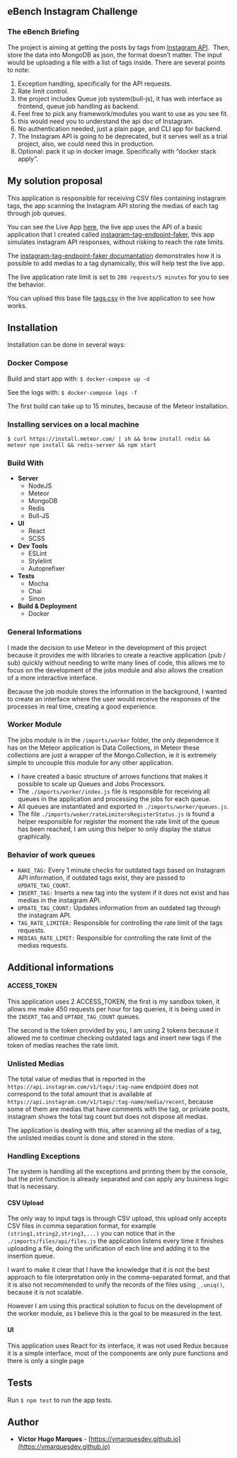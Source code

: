 ## eBench Instagram Challenge

### The eBench Briefing

The project is aiming at getting the posts by tags from [Instagram API](https://www.instagram.com/developer/endpoints/tags/#get_tags_media_recent).
 Then, store the data into MongoDB as json, the format doesn’t matter.
The input would be uploading a file with a list of tags inside.
There are several points to note:

1.  Exception handling, specifically for the API requests.
2.  Rate limit control.
3.  the project includes Queue job system(bull-js), it has web interface as frontend, queue job handling as backend.
4.  Feel free to pick any framework/modules you want to use as you see fit.
5.  this would need you to understand the api doc of Instagram.
6.  No authentication needed, just a plain page, and CLI app for backend.
7.  The Instagram API is going to be deprecated, but it serves well as a trial project, also, we could need this in production.
8.  Optional: pack it up in docker image. Specifically with “docker stack apply”.

## My solution proposal

This application is responsible for receiving CSV files containing instagram tags, the app scanning the Instagram API storing the medias of each tag through job queues.

You can see the Live App [here](http://159.203.95.75), the live app uses the API of a basic application that I created called [instagram-tag-endpoint-faker](https://github.com/vmarquesdev/instagram-tags-endpoint-faker), this app simulates instagram API responses, without risking to reach the rate limits.

The [instagram-tag-endpoint-faker documantation](https://github.com/vmarquesdev/instagram-tags-endpoint-faker#instagram-tags-endpoint-faker) demonstrates how it is possible to add medias to a tag dynamically, this will help test the live app.

The live application rate limit is set to `200 requests/5 minutes` for you to see the behavior.

You can upload this base file [tags.csv](https://github.com/vmarquesdev/ebench-instagram-challenge/blob/master/tags.csv) in the live application to see how works.

## Installation

Installation can be done in several ways:

### Docker Compose

Build and start app with: `$ docker-compose up -d`

See the logs with: `$ docker-compose logs -f`

The first build can take up to 15 minutes, because of the Meteor installation.

### Installing services on a local machine

`$ curl https://install.meteor.com/ | sh && brew install redis && meteor npm install && redis-server && npm start`

### Build With

- **Server**
  - NodeJS
  - Meteor
  - MongoDB
  - Redis
  - Bull-JS
- **UI**
  - React
  - SCSS
- **Dev Tools**
  - ESLint
  - Stylelint
  - Autoprefixer
- **Tests**
  - Mocha
  - Chai
  - Sinon
- **Build & Deployment**
  - Docker

### General Informations

I made the decision to use Meteor in the development of this project because it provides me with libraries to create a reactive application (pub / sub) quickly without needing to write many lines of code, this allows me to focus on the development of the jobs module and also allows the creation of a more interactive interface.

Because the job module stores the information in the background, I wanted to create an interface where the user would receive the responses of the processes in real time, creating a good experience.

### Worker Module

The jobs module is in the `/imports/worker` folder, the only dependence it has on the Meteor application is Data Collections, in Meteor these collections are just a wrapper of the Mongo.Collection, ie it is extremely simple to uncouple this module for any other application.

- I have created a basic structure of arrows functions that makes it possible to scale up Queues and Jobs Processors.
- The `./imports/worker/index.js` file is responsible for receiving all queues in the application and processing the jobs for each queue.
- All queues are instantiated and exported in `./imports/worker/queues.js`.
- The file `./imports/woker/rateLimitersRegisterStatus.js` is found a helper responsible for register the moment the rate limit of the queue has been reached, I am using this helper to only display the status graphically.

### Behavior of work queues

- `RAKE_TAG:` Every 1 minute checks for outdated tags based on Instagram API information, if outdated tags exist, they are passed to `UPDATE_TAG_COUNT`.
- `INSERT_TAG:` Inserts a new tag into the system if it does not exist and has medias in the instagram API.
- `UPDATE_TAG_COUNT:` Updates information from an outdated tag through the instagram API.
- `TAG_RATE_LIMITER:` Responsible for controlling the rate limit of the tags requests.
- `MEDIAS_RATE_LIMIT:` Responsible for controlling the rate limit of the medias requests.

## Additional informations

#### ACCESS_TOKEN

This application uses 2 ACCESS_TOKEN, the first is my sandbox token, it allows me make 450 requests per hour for tag queries, it is being used in the `INSERT_TAG` and `UPTADE_TAG_COUNT` queues.

The second is the token provided by you, I am using 2 tokens because it allowed me to continue checking outdated tags and insert new tags if the token of medias reaches the rate limit.

### Unlisted Medias

The total value of medias that is reported in the `https://api.instagram.com/v1/tags/:tag-name` endpoint does not correspond to the total amount that is available at `https://api.instagram.com/v1/tags/:tag-name/media/recent`, because some of them are medias that have comments with the tag, or private posts, instagram shows the total tag count but does not dispose all medias.

The application is dealing with this, after scanning all the medias of a tag, the unlisted medias count is done and stored in the store.

### Handling Exceptions

The system is handling all the exceptions and printing them by the console, but the print function is already separated and can apply any business logic that is necessary.

#### CSV Upload

The only way to input tags is through CSV upload, this upload only accepts CSV files in comma separation format, for example `(string1,string2,string3,...)` you can notice that in the `./imports/files/api/files.js` the application listens every time it finishes uploading a file, doing the unification of each line and adding it to the insertion queue.

I want to make it clear that I have the knowledge that it is not the best approach to file interpretation only in the comma-separated format, and that it is also not recommended to unify the records of the files using `_.uniq()`, because it is not scalable.

However I am using this practical solution to focus on the development of the worker module, as I believe this is the goal to be measured in the test.

#### UI

This application uses React for its interface, it was not used Redux because it is a simple interface, most of the components are only pure functions and there is only a single page

## Tests

Run `$ npm test` to run the app tests.

## Author

- **Victor Hugo Marques** - [https://vmarquesdev.github.io](https://vmarquesdev.github.io)
